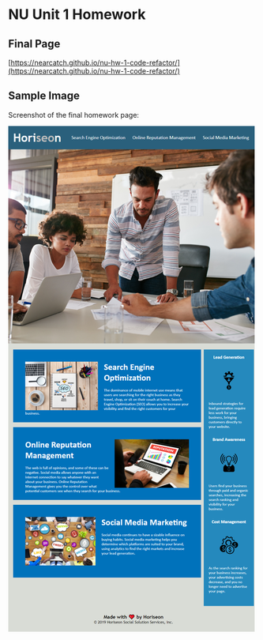 # NU Unit 1 Homework

## Final Page

[https://nearcatch.github.io/nu-hw-1-code-refactor/](https://nearcatch.github.io/nu-hw-1-code-refactor/)

## Sample Image

Screenshot of the final homework page:

![A screenshot of a mock webpage for a search engine optimization company.](./assets/readme/full-page-screenshot.png)